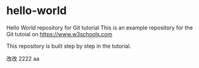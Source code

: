# hello-world
Hello World repository for Git tutorial
This is an example repository for the Git tutoial on https://www.w3schools.com

This repository is built step by step in the tutorial.

改改
2222
aa